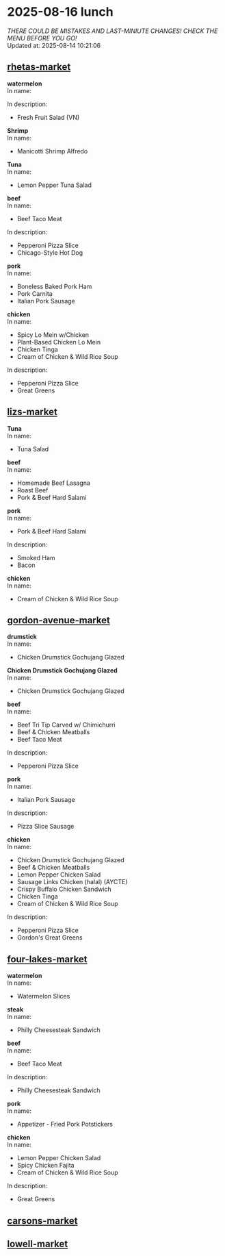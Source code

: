 # 2025-08-16 lunch  
*THERE COULD BE MISTAKES AND LAST-MINIUTE CHANGES! CHECK THE MENU BEFORE YOU GO!*  
Updated at: 2025-08-14 10:21:06  
## [rhetas-market](https://wisc-housingdining.nutrislice.com/menu/rhetas-market/lunch/2025-08-16)  
**watermelon**  
In name:   
  
In description:   
 - Fresh Fruit Salad (VN)  
  
**Shrimp**  
In name:   
 - Manicotti Shrimp Alfredo  
  
**Tuna**  
In name:   
 - Lemon Pepper Tuna Salad  
  
**beef**  
In name:   
 - Beef Taco Meat  
  
In description:   
 - Pepperoni Pizza Slice  
 - Chicago-Style Hot Dog  
  
**pork**  
In name:   
 - Boneless Baked Pork Ham  
 - Pork Carnita  
 - Italian Pork Sausage  
  
**chicken**  
In name:   
 - Spicy Lo Mein w/Chicken  
 - Plant-Based Chicken Lo Mein  
 - Chicken Tinga  
 - Cream of Chicken & Wild Rice Soup  
  
In description:   
 - Pepperoni Pizza Slice  
 - Great Greens  
  
## [lizs-market](https://wisc-housingdining.nutrislice.com/menu/lizs-market/lunch/2025-08-16)  
**Tuna**  
In name:   
 - Tuna Salad  
  
**beef**  
In name:   
 - Homemade Beef Lasagna  
 - Roast Beef  
 - Pork & Beef Hard Salami  
  
**pork**  
In name:   
 - Pork & Beef Hard Salami  
  
In description:   
 - Smoked Ham  
 - Bacon  
  
**chicken**  
In name:   
 - Cream of Chicken & Wild Rice Soup  
  
## [gordon-avenue-market](https://wisc-housingdining.nutrislice.com/menu/gordon-avenue-market/lunch/2025-08-16)  
**drumstick**  
In name:   
 - Chicken Drumstick Gochujang Glazed  
  
**Chicken Drumstick Gochujang Glazed**  
In name:   
 - Chicken Drumstick Gochujang Glazed  
  
**beef**  
In name:   
 - Beef Tri Tip Carved w/ Chimichurri  
 - Beef & Chicken Meatballs  
 - Beef Taco Meat  
  
In description:   
 - Pepperoni Pizza Slice  
  
**pork**  
In name:   
 - Italian Pork Sausage  
  
In description:   
 - Pizza Slice Sausage  
  
**chicken**  
In name:   
 - Chicken Drumstick Gochujang Glazed  
 - Beef & Chicken Meatballs  
 - Lemon Pepper Chicken Salad  
 - Sausage Links Chicken (halal) (AYCTE)  
 - Crispy Buffalo Chicken Sandwich  
 - Chicken Tinga  
 - Cream of Chicken & Wild Rice Soup  
  
In description:   
 - Pepperoni Pizza Slice  
 - Gordon's Great Greens  
  
## [four-lakes-market](https://wisc-housingdining.nutrislice.com/menu/four-lakes-market/lunch/2025-08-16)  
**watermelon**  
In name:   
 - Watermelon Slices  
  
**steak**  
In name:   
 - Philly Cheesesteak Sandwich  
  
**beef**  
In name:   
 - Beef Taco Meat  
  
In description:   
 - Philly Cheesesteak Sandwich  
  
**pork**  
In name:   
 - Appetizer -  Fried Pork Potstickers  
  
**chicken**  
In name:   
 - Lemon Pepper Chicken Salad  
 - Spicy Chicken Fajita  
 - Cream of Chicken & Wild Rice Soup  
  
In description:   
 - Great Greens  
  
## [carsons-market](https://wisc-housingdining.nutrislice.com/menu/carsons-market/lunch/2025-08-16)  
## [lowell-market](https://wisc-housingdining.nutrislice.com/menu/lowell-market/lunch/2025-08-16)  
  
